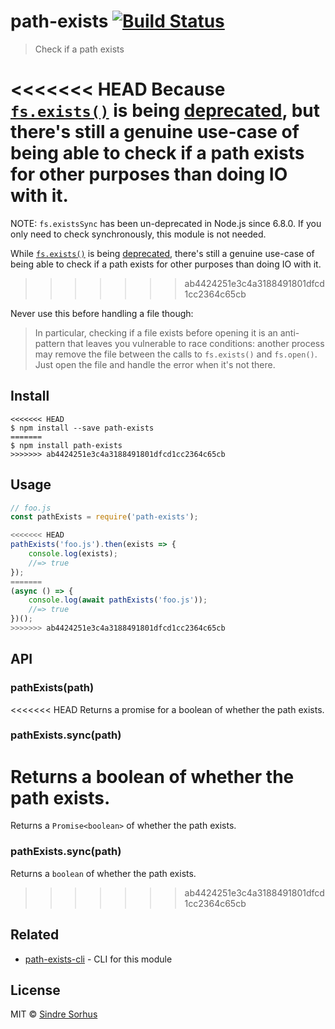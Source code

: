 # path-exists [![Build Status](https://travis-ci.org/sindresorhus/path-exists.svg?branch=master)](https://travis-ci.org/sindresorhus/path-exists)

> Check if a path exists

<<<<<<< HEAD
Because [`fs.exists()`](https://nodejs.org/api/fs.html#fs_fs_exists_path_callback) is being [deprecated](https://github.com/iojs/io.js/issues/103), but there's still a genuine use-case of being able to check if a path exists for other purposes than doing IO with it.
=======
NOTE: `fs.existsSync` has been un-deprecated in Node.js since 6.8.0. If you only need to check synchronously, this module is not needed.

While [`fs.exists()`](https://nodejs.org/api/fs.html#fs_fs_exists_path_callback) is being [deprecated](https://github.com/iojs/io.js/issues/103), there's still a genuine use-case of being able to check if a path exists for other purposes than doing IO with it.
>>>>>>> ab4424251e3c4a3188491801dfcd1cc2364c65cb

Never use this before handling a file though:

> In particular, checking if a file exists before opening it is an anti-pattern that leaves you vulnerable to race conditions: another process may remove the file between the calls to `fs.exists()` and `fs.open()`. Just open the file and handle the error when it's not there.


## Install

```
<<<<<<< HEAD
$ npm install --save path-exists
=======
$ npm install path-exists
>>>>>>> ab4424251e3c4a3188491801dfcd1cc2364c65cb
```


## Usage

```js
// foo.js
const pathExists = require('path-exists');

<<<<<<< HEAD
pathExists('foo.js').then(exists => {
	console.log(exists);
	//=> true
});
=======
(async () => {
	console.log(await pathExists('foo.js'));
	//=> true
})();
>>>>>>> ab4424251e3c4a3188491801dfcd1cc2364c65cb
```


## API

### pathExists(path)

<<<<<<< HEAD
Returns a promise for a boolean of whether the path exists.

### pathExists.sync(path)

Returns a boolean of whether the path exists.
=======
Returns a `Promise<boolean>` of whether the path exists.

### pathExists.sync(path)

Returns a `boolean` of whether the path exists.
>>>>>>> ab4424251e3c4a3188491801dfcd1cc2364c65cb


## Related

- [path-exists-cli](https://github.com/sindresorhus/path-exists-cli) - CLI for this module


## License

MIT © [Sindre Sorhus](https://sindresorhus.com)
